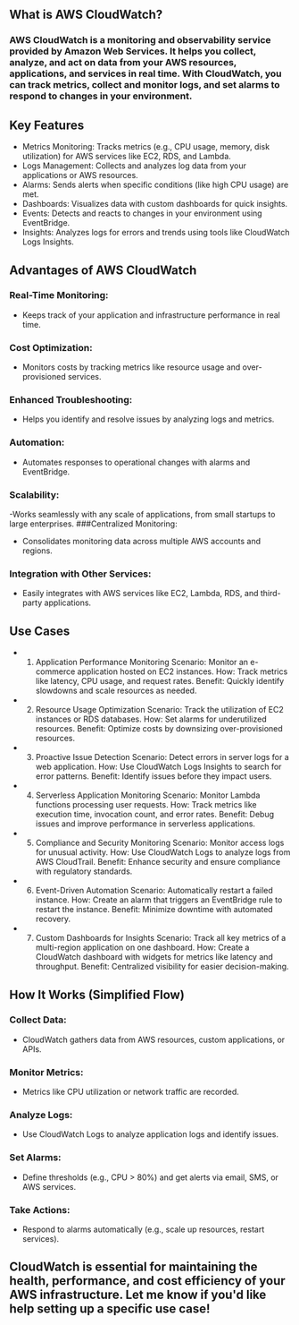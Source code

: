 ## What is AWS CloudWatch?
### AWS CloudWatch is a monitoring and observability service provided by Amazon Web Services. It helps you collect, analyze, and act on data from your AWS resources, applications, and services in real time. With CloudWatch, you can track metrics, collect and monitor logs, and set alarms to respond to changes in your environment.

## Key Features
- Metrics Monitoring: Tracks metrics (e.g., CPU usage, memory, disk utilization) for AWS services like EC2, RDS, and Lambda.
- Logs Management: Collects and analyzes log data from your applications or AWS resources.
- Alarms: Sends alerts when specific conditions (like high CPU usage) are met.
- Dashboards: Visualizes data with custom dashboards for quick insights.
- Events: Detects and reacts to changes in your environment using EventBridge.
- Insights: Analyzes logs for errors and trends using tools like CloudWatch Logs Insights.

## Advantages of AWS CloudWatch
### Real-Time Monitoring:
- Keeps track of your application and infrastructure performance in real time.
### Cost Optimization:
- Monitors costs by tracking metrics like resource usage and over-provisioned services.
### Enhanced Troubleshooting:
- Helps you identify and resolve issues by analyzing logs and metrics.
### Automation:
- Automates responses to operational changes with alarms and EventBridge.
### Scalability:
-Works seamlessly with any scale of applications, from small startups to large enterprises.
###Centralized Monitoring:
- Consolidates monitoring data across multiple AWS accounts and regions.
### Integration with Other Services:
- Easily integrates with AWS services like EC2, Lambda, RDS, and third-party applications.
## Use Cases
- 1. Application Performance Monitoring
Scenario: Monitor an e-commerce application hosted on EC2 instances.
How: Track metrics like latency, CPU usage, and request rates.
Benefit: Quickly identify slowdowns and scale resources as needed.
- 2. Resource Usage Optimization
Scenario: Track the utilization of EC2 instances or RDS databases.
How: Set alarms for underutilized resources.
Benefit: Optimize costs by downsizing over-provisioned resources.
- 3. Proactive Issue Detection
Scenario: Detect errors in server logs for a web application.
How: Use CloudWatch Logs Insights to search for error patterns.
Benefit: Identify issues before they impact users.
- 4. Serverless Application Monitoring
Scenario: Monitor Lambda functions processing user requests.
How: Track metrics like execution time, invocation count, and error rates.
Benefit: Debug issues and improve performance in serverless applications.
- 5. Compliance and Security Monitoring
Scenario: Monitor access logs for unusual activity.
How: Use CloudWatch Logs to analyze logs from AWS CloudTrail.
Benefit: Enhance security and ensure compliance with regulatory standards.
- 6. Event-Driven Automation
Scenario: Automatically restart a failed instance.
How: Create an alarm that triggers an EventBridge rule to restart the instance.
Benefit: Minimize downtime with automated recovery.
- 7. Custom Dashboards for Insights
Scenario: Track all key metrics of a multi-region application on one dashboard.
How: Create a CloudWatch dashboard with widgets for metrics like latency and throughput.
Benefit: Centralized visibility for easier decision-making.

## How It Works (Simplified Flow)
### Collect Data:
- CloudWatch gathers data from AWS resources, custom applications, or APIs.
### Monitor Metrics:
- Metrics like CPU utilization or network traffic are recorded.
### Analyze Logs:
- Use CloudWatch Logs to analyze application logs and identify issues.
### Set Alarms:
- Define thresholds (e.g., CPU > 80%) and get alerts via email, SMS, or AWS services.
### Take Actions:
- Respond to alarms automatically (e.g., scale up resources, restart services).
## CloudWatch is essential for maintaining the health, performance, and cost efficiency of your AWS infrastructure. Let me know if you'd like help setting up a specific use case!
